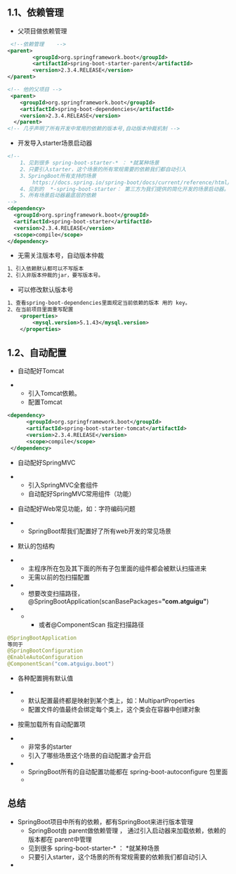 



## 1.1、依赖管理

- 父项目做依赖管理

```xml
 <!--依赖管理    -->
<parent>
        <groupId>org.springframework.boot</groupId>
        <artifactId>spring-boot-starter-parent</artifactId>
        <version>2.3.4.RELEASE</version>
</parent>

<!-- 他的父项目 -->
 <parent>
    <groupId>org.springframework.boot</groupId>
    <artifactId>spring-boot-dependencies</artifactId>
    <version>2.3.4.RELEASE</version>
  </parent>
<!-- 几乎声明了所有开发中常用的依赖的版本号,自动版本仲裁机制 -->

```

- 开发导入starter场景启动器

```xml
<!--
	1、见到很多 spring-boot-starter-* ： *就某种场景
	2、只要引入starter，这个场景的所有常规需要的依赖我们都自动引入
	3、SpringBoot所有支持的场景
		https://docs.spring.io/spring-boot/docs/current/reference/html/using-spring-boot.html#using-boot-starter
	4、见到的  *-spring-boot-starter： 第三方为我们提供的简化开发的场景启动器。
	5、所有场景启动器最底层的依赖
-->
<dependency>
  <groupId>org.springframework.boot</groupId>
  <artifactId>spring-boot-starter</artifactId>
  <version>2.3.4.RELEASE</version>
  <scope>compile</scope>
</dependency>
```

- 无需关注版本号，自动版本仲裁

```xml
1、引入依赖默认都可以不写版本
2、引入非版本仲裁的jar，要写版本号。
```

- 可以修改默认版本号

```xml
1、查看spring-boot-dependencies里面规定当前依赖的版本 用的 key。
2、在当前项目里面重写配置
    <properties>
        <mysql.version>5.1.43</mysql.version>
    </properties>
```

## 1.2、自动配置

- 自动配好Tomcat

- - 引入Tomcat依赖。
  - 配置Tomcat

```xml
<dependency>
      <groupId>org.springframework.boot</groupId>
      <artifactId>spring-boot-starter-tomcat</artifactId>
      <version>2.3.4.RELEASE</version>
      <scope>compile</scope>
 </dependency>
```

- 自动配好SpringMVC

- - 引入SpringMVC全套组件
  - 自动配好SpringMVC常用组件（功能）

- 自动配好Web常见功能，如：字符编码问题

- - SpringBoot帮我们配置好了所有web开发的常见场景

- 默认的包结构

- - 主程序所在包及其下面的所有子包里面的组件都会被默认扫描进来
  - 无需以前的包扫描配置

- - 想要改变扫描路径，@SpringBootApplication(scanBasePackages=**"com.atguigu"**)

- - - 或者@ComponentScan 指定扫描路径

```java
@SpringBootApplication
等同于
@SpringBootConfiguration
@EnableAutoConfiguration
@ComponentScan("com.atguigu.boot")
```

- 各种配置拥有默认值

- - 默认配置最终都是映射到某个类上，如：MultipartProperties
  - 配置文件的值最终会绑定每个类上，这个类会在容器中创建对象

- 按需加载所有自动配置项

- - 非常多的starter
  - 引入了哪些场景这个场景的自动配置才会开启

- - SpringBoot所有的自动配置功能都在 spring-boot-autoconfigure 包里面
  - 

## 总结

- SpringBoot项目中所有的依赖，都有SpringBoot来进行版本管理
  - SpringBoot由 parent做依赖管理 ， 通过引入启动器来加载依赖，依赖的版本都在 parent中管理
  - 见到很多 spring-boot-starter-* ： *就某种场景
  - 只要引入starter，这个场景的所有常规需要的依赖我们都自动引入
- 